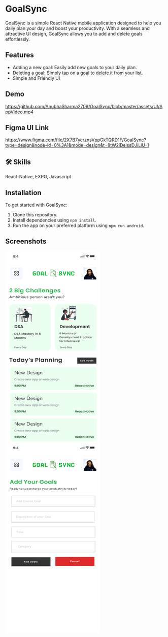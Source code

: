 
# GoalSync

GoalSync is a simple React Native mobile application designed to help you daily plan your day and boost your productivity. With a seamless and attractive UI design, GoalSync allows you to add and delete goals effortlessly.



## Features

- Adding a new goal: Easily add new goals to your daily plan.
- Deleting a goal: Simply tap on a goal to delete it from your list.
- Simple and Friendly UI

## Demo
https://github.com/AnubhaSharma2709/GoalSync/blob/master/assets/UI/AppVideo.mp4

## Figma UI Link
https://www.figma.com/file/2X7B7ycrznsVppGkTQRD1F/GoalSync?type=design&node-id=0%3A1&mode=design&t=8tW2iDelssDJiLlU-1

## 🛠 Skills
React-Native, EXPO, Javascript

## Installation
To get started with GoalSync:

1. Clone this repository.
2. Install dependencies using `npm install`.
3. Run the app on your preferred platform using `npm run android`.

## Screenshots

<img src="https://github.com/AnubhaSharma2709/GoalSync/blob/master/assets/UI/HomeScreen.png?raw=true" alt="App Screenshot" width="300" height="600">

<img src="https://github.com/AnubhaSharma2709/GoalSync/blob/master/assets/UI/HomeScreen-1.png?raw=true" alt="App Screenshot" width="300" height="600">

